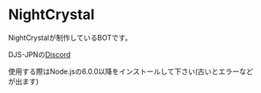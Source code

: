 # NightCrystal
NightCrystalが制作しているBOTです。

DJS-JPNの[Discord](https://bit.ly/DJS-JPN)

使用する際はNode.jsの6.0.0以降をインストールして下さい(古いとエラーなどが出ます)
